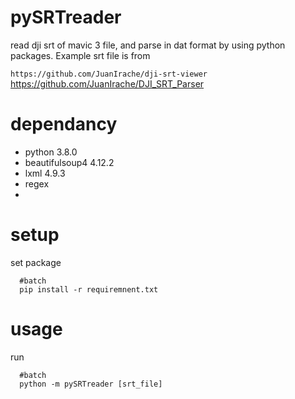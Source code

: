 # pySRTreader

read dji srt of mavic 3 file, and parse in dat format by using python packages.
Example srt file is from

`https://github.com/JuanIrache/dji-srt-viewer
`https://github.com/JuanIrache/DJI_SRT_Parser

# dependancy 
- python           3.8.0
- beautifulsoup4   4.12.2
- lxml             4.9.3
- regex
-   



# setup 
set package
```
  #batch
  pip install -r requiremnent.txt
```

# usage
run
```
  #batch
  python -m pySRTreader [srt_file]
```


